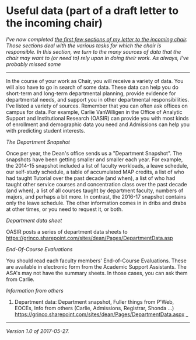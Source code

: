 Useful data (part of a draft letter to the incoming chair)
==========================================================

_I've now completed [the first few sections of my letter to the 
incoming chair](index-incoming-chair).  Those sections deal with
the various tasks for which the chair is responsible.  In this
section, we turn to the many sources of data that the chair may want
to (or need to) rely upon in doing their work.  As always, I've probably
missed some_

---

In the course of your work as Chair, you will receive a variety of data.
You will also have to go in search of some data.  These data can
help you do short-term and long-term departmental planning, provide
evidence for departmental needs, and support you in other departmental
responsibilities.  I've listed a variety of sources.  Remember that you
can often ask offices on campus for data.  For example, Carlie VanWilligen
in the Office of Analytic Support and Institutional Research (OASIR)
can provide you with most kinds of enrollment and demographic data you
need and Admissions can help you with predicting student interests.

_The Department Snapshot_

Once per year, the Dean's office sends us a "Department Snapshot".
The snapshots have been getting smaller and smaller each year.  For
example, the 2014-15 snapshot included a list of faculty workloads, a 
leave schedule, our self-study schedule, a table of accumulated MAP
credits, a list of who had taught Tutorial over the past decade (and
when), a list of who had taught other service courses and concentration
class over the past decade (and when), a list of all courses taught
by department faculty, numbers of majors, and perhaps a bit more.  In
contrast, the 2016-17 snapshot contains only the leave schedule.  The
other information comes in in dribs and drabs at other times, or you 
need to request it, or both.  

_Department data sheet_

OASIR posts a series of department data sheets to
<https://grinco.sharepoint.com/sites/dean/Pages/DepartmentData.asp>

_End-Of-Course Evaluations_

You should read each faculty members' End-of-Course Evaluations.  These
are available in electronic form from the Academic Support Assistants.
The ASA's may not have the summary sheets.  In those cases, you can
ask them from Carlie.

_Information from others_


1. Department data: Department snapshot, Fuller things from P'Web,
EOCEs, Info from others (Carlie, Admissions, Registrar, Shonda ...)
https://grinco.sharepoint.com/sites/dean/Pages/DepartmentData.aspx
_

---

*Version 1.0 of 2017-05-27.*
